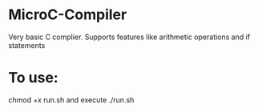 # MicroC-Compiler
Very basic C complier. Supports features like arithmetic operations and if statements

# To use:
  chmod +x run.sh and execute ./run.sh

